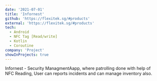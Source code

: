 ```yaml
---
date: '2021-07-01'
title: 'Infornest'
github: 'https://flexitek.sg/#products'
external: 'https://flexitek.sg/#products'
tech:
  - Android
  - NFC Tag [Read/write]
  - Kotlin
  - Coroutine
company: 'Project'
showInProjects: true
---
```


Infornest - Security ManagmentAapp, where patrolling done with help of NFC Reading, User can reports incidents and can manage inventory also.

